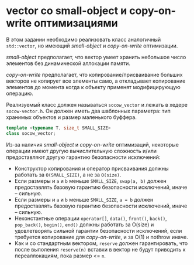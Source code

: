 # vector со small-object и copy-on-write оптимизациями

В этом задании необходимо реализовать класс аналогичный `std::vector`, но
имеющий *small-object* и *copy-on-write* оптимизации.

*small-object* предполагает, что вектор умеет хранить небольшое число элементов
без динамической аллокации памяти.

*copy-on-write* предполагает, что
копирование/присваивание больших векторов не копирует все элементы само, а
откладывает копирование элементов до момента когда к объекту применят
модифицирующую операцию.

Реализуемый класс должен называться `socow_vector` и лежать в
хедере `socow-vector.h`. Он должен иметь два шаблонных параметра: тип хранимых
объектов и размер маленького буффера.

```cpp
template <typename T, size_t SMALL_SIZE>
class socow_vector;
```

Из-за наличия  *small-object* и *copy-on-write* оптимизаций, некоторые операции
имеют другую вычислительную сложность и/или предоставляют другую гарантию
безопасности исключений:

* Конструктор копирования и оператор присваивания должны работать
  за `O(SMALL_SIZE)`, а не за `O(size)`.
* Если размеры и `a` и `b` меньше `SMALL_SIZE`, `swap(a, b)` должен
  предоставлять базовую гарантию безопасности исключений, иначе – сильную.
* Если размеры и `a` и `b` меньше `SMALL_SIZE`, `a = b` должен предоставлять
  базовую гарантию безопасности исключений, иначе – сильную.
* Неконстантные
  операции `operator[]`, `data()`, `front()`, `back()`, `pop_back()`, `begin()`,
  `end()` должны работать за O(size) и удовлетворять сильной гарантии
  безопасности исключений, если требуется копирование для *copy-on-write*, и за
  O(1) и nothrow иначе.
* Как и со стандартным вектором, `reserve` должен гарантировать, что после
  выполения `reserve(n)` вставки в вектор не будут приводить к переаллокациям,
  пока размер <= `n`.


